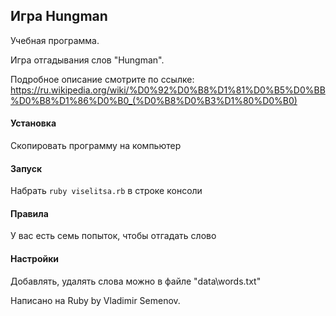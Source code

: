 ## Игра Hungman
Учебная программа.

Игра отгадывания слов "Hungman".

Подробное описание смотрите по ссылке: 
https://ru.wikipedia.org/wiki/%D0%92%D0%B8%D1%81%D0%B5%D0%BB%D0%B8%D1%86%D0%B0_(%D0%B8%D0%B3%D1%80%D0%B0) 

#### Установка
Скопировать программу на компьютер

#### Запуск
Набрать `ruby viselitsa.rb` в строке консоли

#### Правила
У вас есть семь попыток, чтобы отгадать слово

#### Настройки
Добавлять, удалять слова можно в файле "data\words.txt"


Написано на Ruby by Vladimir Semenov.
